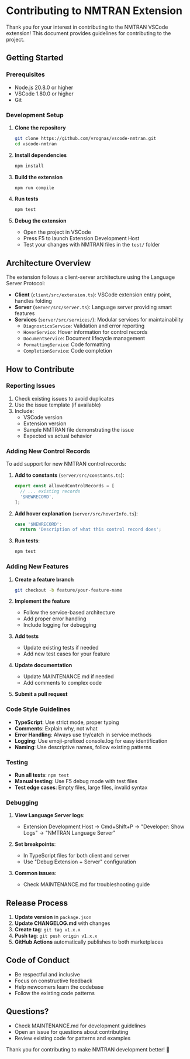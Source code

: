 # Contributing to NMTRAN Extension

Thank you for your interest in contributing to the NMTRAN VSCode extension! This document provides guidelines for contributing to the project.

## Getting Started

### Prerequisites

- Node.js 20.8.0 or higher
- VSCode 1.80.0 or higher
- Git

### Development Setup

1. **Clone the repository**
   ```bash
   git clone https://github.com/vrognas/vscode-nmtran.git
   cd vscode-nmtran
   ```

2. **Install dependencies**
   ```bash
   npm install
   ```

3. **Build the extension**
   ```bash
   npm run compile
   ```

4. **Run tests**
   ```bash
   npm test
   ```

5. **Debug the extension**
   - Open the project in VSCode
   - Press F5 to launch Extension Development Host
   - Test your changes with NMTRAN files in the `test/` folder

## Architecture Overview

The extension follows a client-server architecture using the Language Server Protocol:

- **Client** (`client/src/extension.ts`): VSCode extension entry point, handles folding
- **Server** (`server/src/server.ts`): Language server providing smart features
- **Services** (`server/src/services/`): Modular services for maintainability
  - `DiagnosticsService`: Validation and error reporting
  - `HoverService`: Hover information for control records
  - `DocumentService`: Document lifecycle management
  - `FormattingService`: Code formatting
  - `CompletionService`: Code completion

## How to Contribute

### Reporting Issues

1. Check existing issues to avoid duplicates
2. Use the issue template (if available)
3. Include:
   - VSCode version
   - Extension version
   - Sample NMTRAN file demonstrating the issue
   - Expected vs actual behavior

### Adding New Control Records

To add support for new NMTRAN control records:

1. **Add to constants** (`server/src/constants.ts`):
   ```typescript
   export const allowedControlRecords = [
     // ... existing records
     '$NEWRECORD',
   ];
   ```

2. **Add hover explanation** (`server/src/hoverInfo.ts`):
   ```typescript
   case '$NEWRECORD':
     return 'Description of what this control record does';
   ```

3. **Run tests**:
   ```bash
   npm test
   ```

### Adding New Features

1. **Create a feature branch**
   ```bash
   git checkout -b feature/your-feature-name
   ```

2. **Implement the feature**
   - Follow the service-based architecture
   - Add proper error handling
   - Include logging for debugging

3. **Add tests**
   - Update existing tests if needed
   - Add new test cases for your feature

4. **Update documentation**
   - Update MAINTENANCE.md if needed
   - Add comments to complex code

5. **Submit a pull request**

### Code Style Guidelines

- **TypeScript**: Use strict mode, proper typing
- **Comments**: Explain why, not what
- **Error Handling**: Always use try/catch in service methods
- **Logging**: Use emoji-prefixed console.log for easy identification
- **Naming**: Use descriptive names, follow existing patterns

### Testing

- **Run all tests**: `npm test`
- **Manual testing**: Use F5 debug mode with test files
- **Test edge cases**: Empty files, large files, invalid syntax

### Debugging

1. **View Language Server logs**:
   - Extension Development Host → Cmd+Shift+P → "Developer: Show Logs" → "NMTRAN Language Server"

2. **Set breakpoints**: 
   - In TypeScript files for both client and server
   - Use "Debug Extension + Server" configuration

3. **Common issues**:
   - Check MAINTENANCE.md for troubleshooting guide

## Release Process

1. **Update version** in `package.json`
2. **Update CHANGELOG.md** with changes
3. **Create tag**: `git tag v1.x.x`
4. **Push tag**: `git push origin v1.x.x`
5. **GitHub Actions** automatically publishes to both marketplaces

## Code of Conduct

- Be respectful and inclusive
- Focus on constructive feedback
- Help newcomers learn the codebase
- Follow the existing code patterns

## Questions?

- Check MAINTENANCE.md for development guidelines
- Open an issue for questions about contributing
- Review existing code for patterns and examples

Thank you for contributing to make NMTRAN development better! 🚀